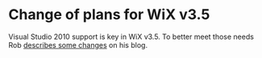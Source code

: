 # Change of plans for WiX v3.5

Visual Studio 2010 support is key in WiX v3.5. To better meet those needs Rob <a href="http://robmensching.com/blog/posts/2010/4/28/Change-of-plans-for-WiX-v3.5">describes some changes</a> on his blog.
